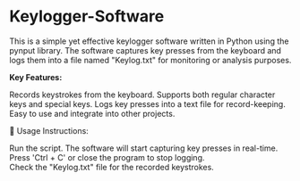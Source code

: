 # Keylogger-Software
This is a simple yet effective keylogger software written in Python using the pynput library. The software captures key presses from the keyboard and logs them into a file named "Keylog.txt" for monitoring or analysis purposes.

<b>Key Features:</b>

Records keystrokes from the keyboard.
Supports both regular character keys and special keys.
Logs key presses into a text file for record-keeping.
Easy to use and integrate into other projects.

🔧 Usage Instructions:

Run the script.
The software will start capturing key presses in real-time. <br /> 
Press 'Ctrl + C' or close the program to stop logging.  <br />
Check the "Keylog.txt" file for the recorded keystrokes. <br />
